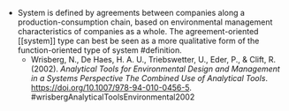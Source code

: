 - System is defined by agreements between companies along a production-consumption chain, based on environmental management characteristics of companies as a whole. The agreement-oriented [[system]] type can best be seen as a more qualitative form of the function-oriented type of system #definition.
	- Wrisberg, N., De Haes, H. A. U., Triebswetter, U., Eder, P., & Clift, R. (2002). _Analytical Tools for Environmental Design and Management in a Systems Perspective The Combined Use of Analytical Tools_. https://doi.org/10.1007/978-94-010-0456-5. #wrisbergAnalyticalToolsEnvironmental2002